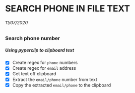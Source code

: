 # SEARCH PHONE IN FILE TEXT

###### 11/07/2020

### Search phone number

##### Using pyperclip to clipboard text

* [x] Create regex for `phone` numbers
* [x] Create regex for `email` address
* [x] Get text off clipboard
* [x] Extract the `email/phone` number from text
* [x] Copy the extracted `email/phone` to the clipboard
